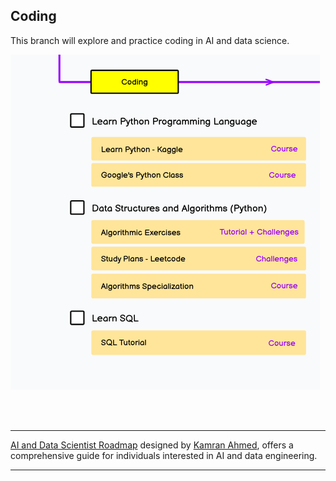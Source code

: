 ## Coding
This branch will explore and practice coding in AI and data science.

![ ](images/4-coding.png)

</br>
</br>


---
[AI and Data Scientist Roadmap](https://roadmap.sh/ai-data-scientist?s=65dd2a1daec67f2e2aa43593) designed by 
[Kamran Ahmed](https://github.com/kamranahmedse/developer-roadmap), 
offers a comprehensive guide for individuals interested in AI and data engineering.

---

